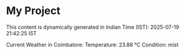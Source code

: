 # My Project

This content is dynamically generated in Indian Time (IST): 2025-07-19 21:42:25 IST


Current Weather in Coimbatore:
Temperature: 23.88 °C
Condition: mist
